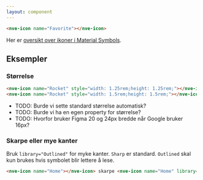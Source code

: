 ```yaml
---
layout: component
---
```


<CodeExamplePreview>

```html
<nve-icon name="Favorite"></nve-icon>
```

</CodeExamplePreview>

Her er [oversikt over ikoner i Material Symbols](https://fonts.google.com/icons).

## Eksempler

### Størrelse

<CodeExamplePreview>

```html
<nve-icon name="Rocket" style="width: 1.25rem;height: 1.25rem;"></nve-icon> liten (20px høyde)
<nve-icon name="Rocket" style="width: 1.5rem;height: 1.5rem;"></nve-icon> stor (24px høyde)
```

</CodeExamplePreview>

- TODO: Burde vi sette standard størrelse automatisk?
- TODO: Burde vi ha en egen property for størrelse?
- TODO: Hvorfor bruker Figma 20 og 24px bredde når Google bruker 16px?

### Skarpe eller mye kanter

Bruk `library="Outlined"` for myke kanter. `Sharp` er standard. `Outlined` skal kun brukes hvis symbolet blir lettere å lese.

<CodeExamplePreview>

```html
<nve-icon name="Home"></nve-icon> skarpe <nve-icon name="Home" library="Outlined"></nve-icon> myke
```

</CodeExamplePreview>
